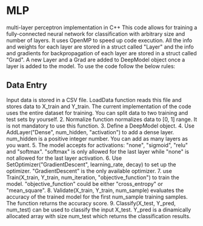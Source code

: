 # MLP
multi-layer perceptron implementation in C++
This code allows for training a fully-connected neural network for classification with arbitrary size and 
number of layers. It uses OpenMP to speed up code execution. All the info and weights for each layer are 
stored in a struct called "Layer" and the info and gradients for backpropagation of each layer are stored 
in a struct called "Grad". A new Layer and a Grad are added to DeepModel object once a layer is added to 
the model. To use the code follow the below rules:

## Data Entry 
Input data is stored in a CSV file. LoadData function reads this file and stores data to X_train and Y_train.
The current implementation of the code uses the entire dataset for training. You can split data to two training 
and test sets by yourself.
2. Normalize function normalizes data to [0, 1] range. It is not mandatory to use this function.
3. Define a DeepModel object.
4. Use AddLayer("Dense", num_hidden, "activation") to add a dense layer. num_hidden is a positive integer number.
You can add as many layers as you want.
5. The model accepts for activations: "none", "sigmoid", "relu" and "softmax". "softmax" is only allowed for the
last layer while "none" is not allowed for the last layer activation.
6. Use SetOptimizer("GradientDescent", learning_rate, decay) to set up the optimizer. "GradientDescent" is the
only available optimizer.
7. use Train(X_train, Y_train, num_iteration, "objective_function") to train the model. "objective_function"
could be either "cross_entropy" or "mean_square".
8. Validate(X_train, Y_train, num_sample) evaluates the accuracy of the trained model for the first num_sample
training samples. The function returns the accuracy score.
9. Classify(X_test, Y_pred, num_test) can be used to classify the input X_test. Y_pred is a dinamically allocated 
array with size num_test which returns the classification results. 
